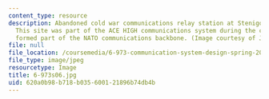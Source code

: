 ```yaml
---
content_type: resource
description: Abandoned cold war communications relay station at Stenigot, Lincolnshire.
  This site was part of the ACE HIGH communications system during the cold war and
  formed part of the NATO communications backbone. (Image courtesy of John Brownlow.)
file: null
file_location: /coursemedia/6-973-communication-system-design-spring-2006/620a0b98b718b035600121896b74db4b_6-973s06.jpg
file_type: image/jpeg
resourcetype: Image
title: 6-973s06.jpg
uid: 620a0b98-b718-b035-6001-21896b74db4b
---
```

